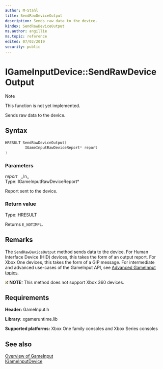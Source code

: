 ```yaml
---
author: M-Stahl
title: SendRawDeviceOutput
description: Sends raw data to the device.
kindex: SendRawDeviceOutput
ms.author: angillie
ms.topic: reference
edited: 07/02/2019
security: public
---
```


# IGameInputDevice::SendRawDeviceOutput  

> [!NOTE]
> This function is not yet implemented.

Sends raw data to the device.  

## Syntax  
  
```cpp
HRESULT SendRawDeviceOutput(  
         IGameInputRawDeviceReport* report  
)  
```  
  
### Parameters  
  
*report* &nbsp;&nbsp;\_In\_  
Type: IGameInputRawDeviceReport*  

Report sent to the device.  


  
### Return value  

Type: HRESULT
  
Returns ``E_NOTIMPL``.  
  
## Remarks  

The ``SendRawDeviceOutput`` method sends data to the device. For Human Interface Device (HID) devices, this takes the form of an output report. For Xbox One devices, this takes the form of a GIP message. For intermediate and advanced use-cases of the GameInput API, see [Advanced GameInput topics](../../../../../../input/advanced/input-advanced-topics.md).

![alert](../../../../../../../../resources/gamecore/images/en-us/common/note.gif) **NOTE:** This method does not support Xbox 360 devices.
  
## Requirements  
  
**Header:** GameInput.h
  
**Library:** xgameruntime.lib
  
**Supported platforms:** Xbox One family consoles and Xbox Series consoles  
  
## See also  
 
[Overview of GameInput](../../../../../../input/overviews/input-overview.md)   
[IGameInputDevice](../igameinputdevice.md)  
  
  